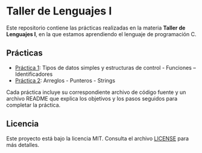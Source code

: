 # Taller de Lenguajes I

Este repositorio contiene las prácticas realizadas en la materia **Taller de Lenguajes I**, en la que estamos aprendiendo el lenguaje de programación C.

## Prácticas

- [Práctica 1](practica1/): Tipos de datos simples y estructuras de control - Funciones – Identificadores
- [Práctica 2](practica2/): Arreglos - Punteros - Strings

Cada práctica incluye su correspondiente archivo de código fuente y un archivo README que explica los objetivos y los pasos seguidos para completar la práctica.

## Licencia

Este proyecto está bajo la licencia MIT. Consulta el archivo [LICENSE](LICENSE) para más detalles.
